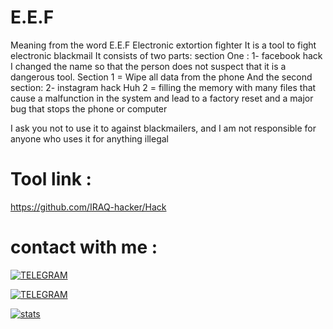 # E.E.F

Meaning from the word E.E.F Electronic extortion fighter
It is a tool to fight electronic blackmail It consists of two parts:
section One : 1- facebook hack I changed the name so that the person does not suspect that it is a dangerous tool. Section 1 = Wipe all data from the phone And the second section: 2- instagram hack Huh 2 = filling the memory with many files that cause a malfunction in the system and lead to a factory reset and a major bug that stops the phone or computer

I ask you not to use it to against blackmailers, and I am not responsible for anyone who uses it for anything illegal

# Tool link :

https://github.com/IRAQ-hacker/Hack

# contact with me :

[![TELEGRAM](https://img.shields.io/badge/channel-telegram-yellow)](https://t.me/Professional_school)

[![TELEGRAM](https://img.shields.io/badge/channel-telegram-yellow)](https://t.me/Professional_school)

[![stats](https://img.shields.io/badge/account%20-%20telegram-yellowred)](https://t.me/iiwiw)

